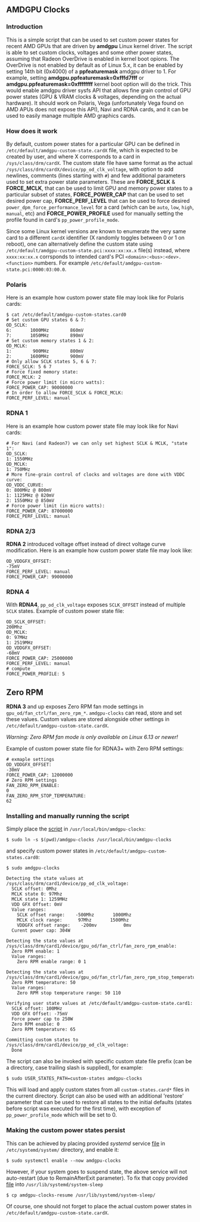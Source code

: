 ## AMDGPU Clocks

### Introduction

This is a simple script that can be used to set custom power states for recent
AMD GPUs that are driven by **amdgpu** Linux kernel driver. The script is able
to set custom clocks, voltages and some other power states, assuming that
Radeon OverDrive is enabled in kernel boot opions. The OverDrive is not enabled
by default as of Linux 5.x, it can be enabled by setting 14th bit (0x4000) of a
**ppfeaturemask** amdgpu driver to 1. For example, setting
**amdgpu.ppfeaturemask=0xfffd7fff** or **amdgpu.ppfeaturemask=0xffffffff**
kernel boot option will do the trick. This would enable amdgpu driver sysfs
API that allows fine grain control of GPU power states (GPU & VRAM clocks &
voltages, depending on the actual hardware).
It should work on Polaris, Vega (unfortunately Vega found on AMD APUs does
not expose this API), Navi and RDNA cards, and it can be used to easily manage
multiple AMD graphics cards.

### How does it work

By default, custom power states for a particular GPU can be defined in
`/etc/default/amdgpu-custom-state.cardX` file, which is expected to be created
by user, and where X corresponds to a card in `/sys/class/drm/cardX`. The
custom state file have same format as the actual
`/sys/class/drm/cardX/device/pp_od_clk_voltage`, with option to add
newlines, comments (lines starting with `#`) and few additional parameters used
to set extra power state parameters. These are **FORCE_SCLK** & **FORCE_MCLK**,
that can be used to limit GPU and memory power states to a particular subset
of states, **FORCE_POWER_CAP** that can be used to set desired power cap,
**FORCE_PERF_LEVEL** that can be used to force desired
`power_dpm_force_performance_level` for a card (which can be `auto`, `low`,
`high`, `manual`, etc) and **FORCE_POWER_PROFILE** used for manually setting
the profile found in card's `pp_power_profile_mode`.

Since some Linux kernel versions are known to enumerate the very same card to
a different `cardX` identifier (X randomly toggles between 0 or 1 on reboot),
one can alternatively define the custom state using
`/etc/default/amdgpu-custom-state.pci:xxxx:xx:xx.x` file(s) instead, where
`xxxx:xx:xx.x` corrsponds to intended card's PCI
`<domain>:<bus>:<dev>.<function>` numbers. For example
`/etc/default/amdgpu-custom-state.pci:0000:03:00.0`.

### Polaris
Here is an example how custom power state file may look like for Polaris cards:

```shell
$ cat /etc/default/amdgpu-custom-states.card0
# Set custom GPU states 6 & 7:
OD_SCLK:
6:       1000MHz        860mV
7:       1050MHz        890mV
# Set custom memory states 1 & 2:
OD_MCLK:
1:        900MHz        800mV
2:       1600MHz        900mV
# Only allow SCLK states 5, 6 & 7:
FORCE_SCLK: 5 6 7
# Force fixed memory state:
FORCE_MCLK: 2
# Force power limit (in micro watts):
FORCE_POWER_CAP: 90000000
# In order to allow FORCE_SCLK & FORCE_MCLK:
FORCE_PERF_LEVEL: manual
```

### RDNA 1
Here is an example how custom power state file may look like for Navi cards:
```shell
# For Navi (and Radeon7) we can only set highest SCLK & MCLK, "state 1":
OD_SCLK:
1: 1550MHz
OD_MCLK:
1: 750MHz
# More fine-grain control of clocks and voltages are done with VDDC curve:
OD_VDDC_CURVE:
0: 800MHz @ 800mV
1: 1125MHz @ 820mV
2: 1550MHz @ 850mV
# Force power limit (in micro watts):
FORCE_POWER_CAP: 87000000
FORCE_PERF_LEVEL: manual
```

### RDNA 2/3
**RDNA 2** introduced voltage offset instead of direct voltage curve modification.
Here is an example how custom power state file may look like:
```
OD_VDDGFX_OFFSET:
-75mV
FORCE_PERF_LEVEL: manual
FORCE_POWER_CAP: 99000000
```

### RDNA 4
With **RDNA4**, `pp_od_clk_voltage` exposes `SCLK_OFFSET` instead of multiple
`SCLK` states. Example of custom power state file:
```shell
OD_SCLK_OFFSET:
200Mhz
OD_MCLK:
0: 97MHz
1: 2519MHz
OD_VDDGFX_OFFSET:
-60mV
FORCE_POWER_CAP: 25000000
FORCE_PERF_LEVEL: manual
# compute
FORCE_POWER_PROFILE: 5
```

## Zero RPM
**RDNA 3** and up exposes Zero RPM fan mode settings in `gpu_od/fan_ctrl/fan_zero_rpm_*`.
`amdgpu-clocks` can read, store and set these values. Custom values are stored
alongside other settings in `/etc/default/amdgpu-custom-state.cardX`.

*Warning: Zero RPM fan mode is only available on Linux 6.13 or newer!*

Example of custom power state file for RDNA3+ with Zero RPM settings:
```shell
# exmaple settings
OD_VDDGFX_OFFSET:
-30mV
FORCE_POWER_CAP: 12000000
# Zero RPM settings
FAN_ZERO_RPM_ENABLE:
0
FAN_ZERO_RPM_STOP_TEMPERATURE:
62
```

### Installing and manually running the script

Simply place the [script](amdgpu-clocks) in `/usr/local/bin/amdgpu-clocks`:
```shell
$ sudo ln -s $(pwd)/amdgpu-clocks /usr/local/bin/amdgpu-clocks
```

and specify custom power states in `/etc/default/amdgpu-custom-states.card0`:
```shell
$ sudo amdgpu-clocks

Detecting the state values at /sys/class/drm/card1/device/pp_od_clk_voltage:
  SCLK offset: 0Mhz
  MCLK state 0: 97Mhz
  MCLK state 1: 1259MHz
  VDD GFX Offset: 0mV
  Value ranges:
    SCLK offset range:    -500Mhz       1000Mhz
    MCLK clock range:      97Mhz       1500Mhz
    VDDGFX offset range:    -200mv          0mv
  Curent power cap: 304W

Detecting the state values at /sys/class/drm/card1/device/gpu_od/fan_ctrl/fan_zero_rpm_enable:
  Zero RPM enable: 1
  Value ranges:
    Zero RPM enable range: 0 1

Detecting the state values at /sys/class/drm/card1/device/gpu_od/fan_ctrl/fan_zero_rpm_stop_temperature:
  Zero RPM temperature: 50
  Value ranges:
    Zero RPM stop temperature range: 50 110

Verifying user state values at /etc/default/amdgpu-custom-state.card1:
  SCLK offset: 100MHz
  VDD GFX Offset: -75mV
  Force power cap to 250W
  Zero RPM enable: 0
  Zero RPM temperature: 65

Committing custom states to /sys/class/drm/card1/device/pp_od_clk_voltage:
  Done
```

The script can also be invoked with specific custom state file prefix (can be
a directory, case trailing slash is supplied), for example:
```shell
$ sudo USER_STATES_PATH=custom-states amdgpu-clocks
```

This will load and apply custom states from all `custom-states.card*` files
in the current directory. Script can also be used with an additional 'restore'
parameter that can be used to restore all states to the initial defaults
(states before script was executed for the first time), with exception of
`pp_power_profile_mode` which will be set to 0.

### Making the custom power states persist

This can be achieved by placing provided *systemd* service
[file](amdgpu-clocks.service) in `/etc/systemd/system/` directory,
and enable it:
```shell
$ sudo systemctl enable --now amdgpu-clocks
```

However, if your system goes to suspend state, the above service will not
auto-restart (due to RemainAfterExit parameter). To fix that copy provided
[file](amdgpu-clocks-resume) into `/usr/lib/systemd/system-sleep`
```shell
$ cp amdgpu-clocks-resume /usr/lib/systemd/system-sleep/
```

Of course, one should not forget to place the actual custom power states in
`/etc/default/amdgpu-custom-state.cardX`.
